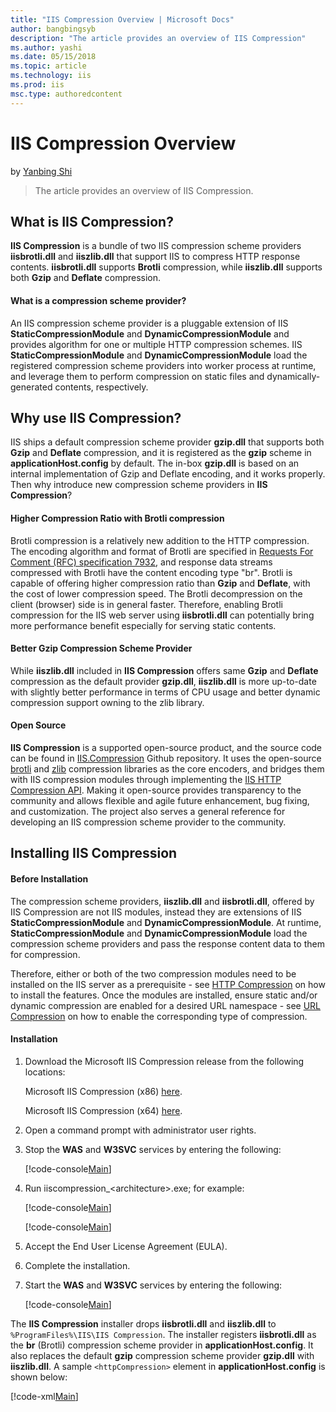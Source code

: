 ```yaml
---
title: "IIS Compression Overview | Microsoft Docs"
author: bangbingsyb
description: "The article provides an overview of IIS Compression"
ms.author: yashi
ms.date: 05/15/2018
ms.topic: article
ms.technology: iis
ms.prod: iis
msc.type: authoredcontent
---
```

IIS Compression Overview
====================
by [Yanbing Shi](https://github.com/bangbingsyb)

> The article provides an overview of IIS Compression.

## What is IIS Compression?

**IIS Compression** is a bundle of two IIS compression scheme providers **iisbrotli.dll** and **iiszlib.dll** that support IIS to compress HTTP response contents.
**iisbrotli.dll** supports **Brotli** compression, while **iiszlib.dll** supports both **Gzip** and **Deflate** compression.

#### What is a compression scheme provider?

An IIS compression scheme provider is a pluggable extension of IIS **StaticCompressionModule** and **DynamicCompressionModule** and provides algorithm for one or multiple HTTP compression schemes.
IIS **StaticCompressionModule** and **DynamicCompressionModule** load the registered compression scheme providers into worker process at runtime, and leverage them to perform compression on static files and dynamically-generated contents, respectively.

## Why use IIS Compression?

IIS ships a default compression scheme provider **gzip.dll** that supports both **Gzip** and **Deflate** compression, and it is registered as the **gzip** scheme in **applicationHost.config** by default.
The in-box **gzip.dll** is based on an internal implementation of Gzip and Deflate encoding, and it works properly.
Then why introduce new compression scheme providers in **IIS Compression**?

#### Higher Compression Ratio with Brotli compression

Brotli compression is a relatively new addition to the HTTP compression.
The encoding algorithm and format of Brotli are specified in [Requests For Comment (RFC) specification 7932](https://www.ietf.org/rfc/rfc7932.txt), and response data streams compressed with Brotli have the content encoding type "br".
Brotli is capable of offering higher compression ratio than **Gzip** and **Deflate**, with the cost of lower compression speed.
The Brotli decompression on the client (browser) side is in general faster.
Therefore, enabling Brotli compression for the IIS web server using **iisbrotli.dll** can potentially bring more performance benefit especially for serving static contents.

#### Better Gzip Compression Scheme Provider

While **iiszlib.dll** included in **IIS Compression** offers same **Gzip** and **Deflate** compression as the default provider **gzip.dll**, **iiszlib.dll** is more up-to-date with slightly better performance in terms of CPU usage and better dynamic compression support owning to the zlib library.

#### Open Source

**IIS Compression** is a supported open-source product, and the source code can be found in [IIS.Compression](https://github.com/Microsoft/IIS.Compression) Github repository.
It uses the open-source [brotli](https://github.com/google/brotli) and [zlib](https://zlib.net/) compression libraries as the core encoders, and bridges them with IIS compression modules through implementing the [IIS HTTP Compression API](https://msdn.microsoft.com/en-us/library/dd692872.aspx).
Making it open-source provides transparency to the community and allows flexible and agile future enhancement, bug fixing, and customization.
The project also serves a general reference for developing an IIS compression scheme provider to the community.

## Installing IIS Compression

#### Before Installation

The compression scheme providers, **iiszlib.dll** and **iisbrotli.dll**, offered by IIS Compression are not IIS modules, instead they are extensions of IIS **StaticCompressionModule** and **DynamicCompressionModule**.
At runtime, **StaticCompressionModule** and **DynamicCompressionModule** load the compression scheme providers and pass the response content data to them for compression.

Therefore, either or both of the two compression modules need to be installed on the IIS server as a prerequisite - see [HTTP Compression](https://docs.microsoft.com/en-us/iis/configuration/system.webserver/httpcompression) on how to install the features.
Once the modules are installed, ensure static and/or dynamic compression are enabled for a desired URL namespace - see [URL Compression](https://docs.microsoft.com/en-us/iis/configuration/system.webserver/urlcompression) on how to enable the corresponding type of compression.

#### Installation

1. Download the Microsoft IIS Compression release from the following locations:

    Microsoft IIS Compression (x86) [here](https://download.microsoft.com/download/6/1/C/61CC0718-ED0E-4351-BC54-46495EBF5CC3/iiscompression_x86.msi ).

    Microsoft IIS Compression (x64) [here](https://download.microsoft.com/download/6/1/C/61CC0718-ED0E-4351-BC54-46495EBF5CC3/iiscompression_amd64.msi).

2. Open a command prompt with administrator user rights.

3. Stop the **WAS** and **W3SVC** services by entering the following:

    [!code-console[Main](iis-compression-overview/samples/stop_was_w3svc.cmd)]

4. Run iiscompression\_&lt;architecture&gt;.exe; for example:

    [!code-console[Main](iis-compression-overview/samples/install_iiscompression_msi_x86.cmd)]

    [!code-console[Main](iis-compression-overview/samples/install_iiscompression_msi_x64.cmd)]

5. Accept the End User License Agreement (EULA).

6. Complete the installation.

7. Start the **WAS** and **W3SVC** services by entering the following:

    [!code-console[Main](iis-compression-overview/samples/start_was_w3svc.cmd)]

The **IIS Compression** installer drops **iisbrotli.dll** and **iiszlib.dll** to `%ProgramFiles%\IIS\IIS Compression`.
The installer registers **iisbrotli.dll** as the **br** (Brotli) compression scheme provider in **applicationHost.config**. It also replaces the default **gzip** compression scheme provider **gzip.dll** with **iiszlib.dll**. A sample `<httpCompression>` element in **applicationHost.config** is shown below:  

[!code-xml[Main](iis-compression-overview/samples/sample-iiscompression-installer-config.xml)]
